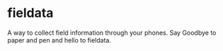 # fieldata
A way to collect field information through your phones. 
Say Goodbye to paper and pen and hello to fieldata.

